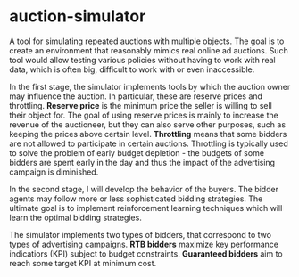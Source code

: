 # auction-simulator

A tool for simulating repeated auctions with multiple objects. The goal is to create an environment that reasonably mimics real online ad auctions. Such tool would allow testing various policies without having to work with real data, which is often big, difficult to work with or even inaccessible.

In the first stage, the simulator implements tools by which the auction owner may influence the auction. In particular, these are reserve prices and throttling. **Reserve price** is the minimum price the seller is willing to sell their object for. The goal of using reserve prices is mainly to increase the revenue of the auctioneer, but they can also serve other purposes, such as keeping the prices above certain level. **Throttling** means that some bidders are not allowed to participate in certain auctions. Throttling is typically used to solve the problem of early budget depletion - the budgets of some bidders are spent early in the day and thus the impact of the advertising campaign is diminished.

In the second stage, I will develop the behavior of the buyers. The bidder agents may follow more or less sophisticated bidding strategies. The ultimate goal is to implement reinforcement learning techniques which will learn the optimal bidding strategies.

The simulator implements two types of bidders, that correspond to two types of advertising campaigns. **RTB bidders** maximize key performance indicatiors (KPI) subject to budget constraints. **Guaranteed bidders** aim to reach some target KPI at minimum cost.

